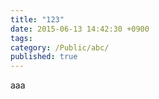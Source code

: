 ```yaml
---
title: "123"
date: 2015-06-13 14:42:30 +0900
tags: 
category: /Public/abc/
published: true
---
```


aaa
